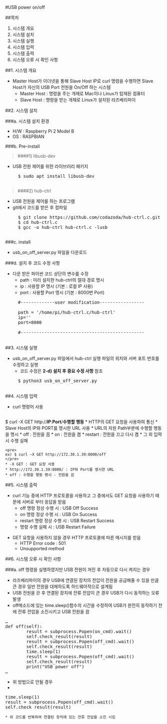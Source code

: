 #USB power on/off

##목차
1. 시스템 개요
2. 시스템 설치
3. 시스템 실행
4. 시스템 입력
5. 시스템 출력
6. 시스템 오류 시 확인 사항


##1. 시스템 개요
* Master Host가 이더넷을 통해 Slave Host IP로 curl 명령을 수행하면 Slave Host가 자신의 USB Port 전원을 On/Off 하는 시스템
	- Master Host : 명령을 주는 개체로 Mac이나 Linux가 탑재된 컴퓨터
	- Slave Host : 명령을 받는 개체로 Linux가 설치된 라즈베리파이


##2. 시스템 설치

###a. 시스템 설치 환경
* H/W : Raspberry Pi 2 Model B
* OS : RASPBIAN


###b. Pre-install

>####1) libusb-dev
* USB 전원 제어를 위한 라이브러리 패키지
	<pre>
	$ sudo apt install libusb-dev
	</pre>

>####2) hub-ctrl
* USB 전원을 제어를 하는 프로그램
* git에서 코드를 받은 후 컴파일
	<pre>
	$ git clone https://github.com/codazoda/hub-ctrl.c.git 
	$ cd hub-ctrl.c
	$ gcc -o hub-ctrl hub-ctrl.c -lusb
	</pre>

###c. install
* usb\_on\_off\_server.py 파일을 다운로드


###d. 설치 후 코드 수정 사항
* 다운 받은 파이썬 코드 상단의 변수를 수정
	* path : 미리 설치한 hub-ctrl의 절대 경로 명시
	* ip : 사용할 IP 명시 (기본 : 로컬 IP 사용)
	* port : 사용할 Port 명시 (기본 : 8000번 Port)
	<pre>
	#-------------user modification-----------------

	path = '/home/pi/hub-ctrl.c/hub-ctrl'
	ip=''
	port=8000

	#-----------------------------------------------
	</pre>

##3. 시스템 실행
* usb\_on\_off\_server.py 파일에서 hub-ctrl 실행 파일의 위치와 서버 포트 번호를 수정하고 실행
	- 코드 수정은 __2-d) 설치 후 중요 수정 사항__ 참조
	<pre>
	$ python3 usb_on_off_server.py
	</pre>

##4. 시스템 입력
* curl 명령어 사용
	<pre>
$ curl -X GET http://<strong>IP</strong>:<strong>Port</strong>/<strong>수행할 행동</strong>
	</pre>
	* HTTP의 GET 요청을 사용하여 통신
	* Slave Host의 IP와 PORT를 명시한 URL 사용
	* URL의 자원 Path부분에 수행할 행동을 명시
		* off : 전원을 끔
		* on : 전원을 켬
		* restart : 전원을 끄고 다시 켬
		* 그 외 입력 시 수행 실패

	<pre>
	ex) $ curl –X GET http://172.30.1.39:8000/off
	</pre>
	* -X GET : GET 요청 사용
	* http://172.30.1.39:8000/ : IP와 Port를 명시한 URL
	* off : 수행할 행동 명시 - 전원을 끔
		


##5. 시스템 출력
* curl 기능 중에 HTTP 프로토콜을 사용하고 그 중에서도 GET 요청을 사용하기 때문에 서버로 부터 응답을 받음
	* off 명령 정상 수행 시 : USB Off Success
	* on 명령 정상 수행 시 : USB On Success
	* restart 명령 정상 수행 시 : USB Restart Success
	* 명령 수행 실패 시 : USB Restart Failure
	
>

* GET 요청을 사용하지 않을 경우 HTTP 프로토콜에 따른 메시지를 받음
	* HTTP Error code : 501 
	* Unsupported method

##6. 시스템 오류 시 확인 사항

###a. off 명령을 실행하였지만  USB 전원이 꺼진 후 자동으로 다시 켜지는 경우
* 라즈베리파이의 경우 USB에 연결된 장치의 전압이 전원을 공급해줄 수 있을 만큼 큰 경우 일반 전원을 대체하도록 하드웨어적으로 설계됨
* USB 전원을 끈 후 연결된 장치에 잔류 전압이 큰 경우 USB가 다시 동작하는 오류 발생
* off메소드에 있는 time.sleep()함수의 시간을 수정하여 USB가 완전히 동작하기 전에 잔류 전압을 소진시키고 USB 전원을 끔
<pre>
…
def off(self):
        result = subprocess.Popen(on_cmd).wait()
        self.check_result(result)
        result = subprocess.Popen(off_cmd).wait()
        self.check_result(result)
        time.sleep(1)
        result = subprocess.Popen(off_cmd).wait()
        self.check_result(result)
        print("USB power off")
…
</pre>
* 위 방법으로 안될 경우
* 
<pre>
time.sleep(1)
result = subprocess.Popen(off_cmd).wait()
self.check_result(result)
</pre>
	* 위 코드를 반복하여 연결된 장치에 있는 잔류 전압을 소진 시킴